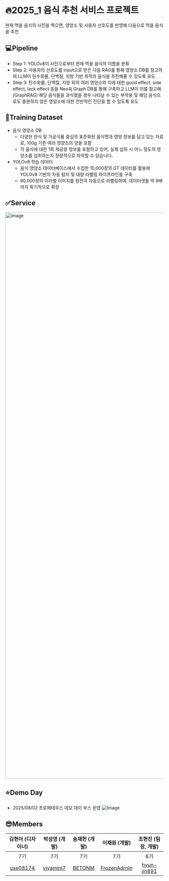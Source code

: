 # 🔥2025_1 음식 추천 서비스 프로젝트
현재 먹을 음식의 사진을 찍으면, 영양소 및 사용자 선호도를 반영해 다음으로 먹을 음식을 추천

## 💻Pipeline
* Step 1: YOLOv8이 사진으로부터 현재 먹을 음식의 이름을 분류
* Step 2: 사용자의 선호도를 input으로 받은 다음 RAG를 통해 영양소 DB를 참고하여 LLM이 탄수화물, 단백질, 지방 기반 최적의 음식을 추천해줄 수 있도록 유도
* Step 3: 탄수화물, 단백질, 지방 외의 여러 영양소와 이에 대한 good effect, side effect, lack effect 등을 Neo4j Graph DB를 통해 구축하고 LLM이 이를 참고해(GraphRAG) 해당 음식들을 과식했을 경우 나타날 수 있는 부작용 및 해당 음식으로도 충분하지 않은 영양소에 대한 전반적인 진단을 할 수 있도록 유도  

## 📑Training Dataset
* 음식 영양소 DB
  * 다양한 한식 및 가공식품 중심의 표준화된 음식명과 영양 정보를 담고 있는 자료로, 100g 기준 여러 영양소의 양을 포함
  * 각 음식에 대한 1회 제공량 정보를 포함하고 있어, 실제 섭취 시 어느  정도의 영양소를 섭취하는지 정량적으로 파악할 수 있습니다.
* YOLOv8 학습 데이터
  * 음식 영양소 데이터베이스에서 수집한 10,000장의 GT 데이터를 활용해 YOLOv8 기반의 자동 탐지 및 대량 라벨링 파이프라인을 구축
  * 90,000장의 미라벨 이미지를 완전히 자동으로 라벨링하며, 데이터셋을 약 9배까지 획기적으로 확장

## ✅Service
<img width="560" height="1800" alt="image" src="https://github.com/user-attachments/assets/f5ff3be6-d9d2-41af-9ed6-9ccbca77cd7f" />


## ⭐Demo Day
* 2025/08/02 프로메테우스 데모 데이 부스 운영
![Image](https://github.com/user-attachments/assets/4799129f-64c6-474a-be45-c97041b1e235)

## 😎Members
| 김현아 (디자이너)      | 박성영 (개발)     | 송재헌 (개발)     | 이채원 (개발)  | 조현진 (팀장, 개발) |
|:-----------------:|:----------------:|:-----------------:|:--------------------:|:------------:|
| 7기      | 7기 | 7기 | 7기 | 6기 |
| [use08174](https://github.com/use08174)        |  [vivamini7](https://github.com/vivamini7)  |  [BETONM](https://github.com/BETONM)    | [FrozenAdrnln](https://github.com/FrozenAdrnln)|  [hyun-jin891](https://github.com/hyun-jin891)| [yun31](https://github.com/yun31)|
